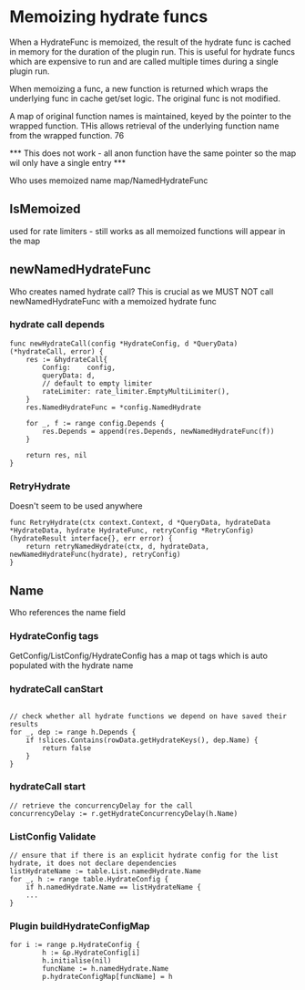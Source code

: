 # Memoizing hydrate funcs

When a HydrateFunc is memoized, the result of the hydrate func is cached in memory for the duration of the plugin run. This is useful for hydrate funcs which are expensive to run and are called multiple times during a single plugin run.

When memoizing a func, a new function is returned which wraps the underlying func in cache get/set logic. The original func is not modified.

A map of original function names is maintained, keyed by the pointer to the wrapped function. THis allows retrieval of the underlying function name from the wrapped function. 76 

*** This does not work - all anon function have the same pointer so the map wil only have a single entry *** 


Who uses memoized name map/NamedHydrateFunc

## IsMemoized 
used for rate limiters - still works as all memoized functions will appear in the map 

## newNamedHydrateFunc
Who creates named hydrate call? This is crucial as we MUST NOT call newNamedHydrateFunc with a memoized hydrate func

### hydrate call depends
```
func newHydrateCall(config *HydrateConfig, d *QueryData) (*hydrateCall, error) {
	res := &hydrateCall{
		Config:    config,
		queryData: d,
		// default to empty limiter
		rateLimiter: rate_limiter.EmptyMultiLimiter(),
	}
	res.NamedHydrateFunc = *config.NamedHydrate

	for _, f := range config.Depends {
		res.Depends = append(res.Depends, newNamedHydrateFunc(f))
	}

	return res, nil
}
```

### RetryHydrate
Doesn't seem to be used anywhere
```
func RetryHydrate(ctx context.Context, d *QueryData, hydrateData *HydrateData, hydrate HydrateFunc, retryConfig *RetryConfig) (hydrateResult interface{}, err error) {
	return retryNamedHydrate(ctx, d, hydrateData, newNamedHydrateFunc(hydrate), retryConfig)
}
```

## Name

Who references the name field

### HydrateConfig tags
GetConfig/ListConfig/HydrateConfig has a map ot tags which is auto populated with the hydrate name


### hydrateCall canStart
```

// check whether all hydrate functions we depend on have saved their results
for _, dep := range h.Depends {
    if !slices.Contains(rowData.getHydrateKeys(), dep.Name) {
        return false
    }
}
```

### hydrateCall start

```
// retrieve the concurrencyDelay for the call
concurrencyDelay := r.getHydrateConcurrencyDelay(h.Name)
```

### ListConfig Validate
```
// ensure that if there is an explicit hydrate config for the list hydrate, it does not declare dependencies
listHydrateName := table.List.namedHydrate.Name
for _, h := range table.HydrateConfig {
    if h.namedHydrate.Name == listHydrateName {
    ...
}
```

### Plugin buildHydrateConfigMap
```
for i := range p.HydrateConfig {
		h := &p.HydrateConfig[i]
		h.initialise(nil)
		funcName := h.namedHydrate.Name
		p.hydrateConfigMap[funcName] = h
```
